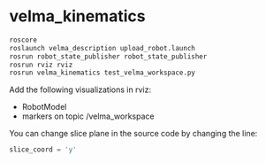 # velma_kinematics

```bash
roscore
roslaunch velma_description upload_robot.launch
rosrun robot_state_publisher robot_state_publisher
rosrun rviz rviz
rosrun velma_kinematics test_velma_workspace.py
```
Add the following visualizations in rviz:
* RobotModel
* markers on topic /velma_workspace

You can change slice plane in the source code by changing the line:
```Python
slice_coord = 'y'
```
